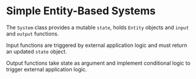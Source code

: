 # Simple Entity-Based Systems

The `System` class provides a mutable `state`, holds `Entity` objects and `input` and `output` functions.

Input functions are triggered by external application logic and must return an updated `state` object.

Output functions take state as argument and implement conditional logic to trigger external application logic.

